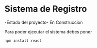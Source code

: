 <h1>Sistema de Registro</h1>
-Estado del proyecto- En Construccion

Para poder ejecutar el sistema debes poner

```npm install react```
